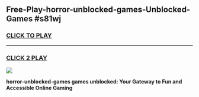 
## Free-Play-horror-unblocked-games-Unblocked-Games #s81wj
<h3>
<a href="https://news.freeplayer.one?title=horror-unblocked-games&ref=8M">CLICK TO PLAY</a></h3>
<hr>

<h3>
<a href="https://news.freeplayer.one?title=horror-unblocked-games&ref=8M">CLICK 2 PLAY</a>
  
</h3>

<a href="https://news.freeplayer.one?title=horror-unblocked-games&ref=8M"><img src="https://clearcache.store/games.png"></a>


**horror-unblocked-games games unblocked: Your Gateway to Fun and Accessible Online Gaming**

